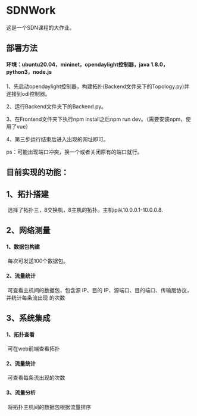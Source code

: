 # SDNWork

这是一个SDN课程的大作业。



## 部署方法

#### 环境：ubuntu20.04，mininet，opendaylight控制器，java 1.8.0，python3，node.js

1、先启动opendaylight控制器，构建拓扑(Backend文件夹下的Topology.py)并连接到odl控制器。

2、运行Backend文件夹下的Backend.py。

3、在Frontend文件夹下执行npm install之后npm run dev。（需要安装npm，使用了vue）

4、第三步运行结束后进入出现的网址即可。

ps：可能出现端口冲突，换一个或者关闭原有的端口就行。

## 目前实现的功能：

## 1、拓扑搭建

​	选择了拓扑三，8交换机，8主机的拓扑。主机ip从10.0.0.1-10.0.0.8.

## 2、网络测量

#### 	1、数据包构建

​		每次可发送100个数据包。

#### 	2、流量统计

​		可查看主机间的数据包，包含源 IP、目的 IP、源端口、目的端口、传输层协议，并统计每条流出现	的次数

## 3、系统集成

#### 	1、拓扑查看

​		可在web前端查看拓扑

#### 	2、流量统计

​		可查看每条流出现的次数

#### 	3、流量分析

​		将拓扑主机间的数据包根据流量排序
